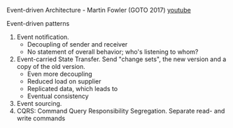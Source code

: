 Event-driven Architecture - Martin Fowler (GOTO 2017)
[youtube](https://www.youtube.com/watch?v=STKCRSUsyP0)

Event-driven patterns
1.  Event notification. 
    + Decoupling of sender and receiver
    - No statement of overall behavior; who's listening to whom?
2.  Event-carried State Transfer.
    Send "change sets", the new version and a copy of the old version.
    + Even more decoupling
    + Reduced load on supplier
    - Replicated data, which leads to
    - Eventual consistency
3.  Event sourcing.
4.  CQRS: Command Query Responsibility Segregation.
    Separate read- and write commands
